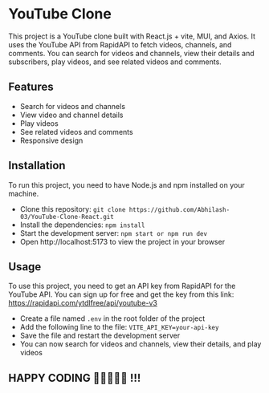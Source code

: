 # YouTube Clone

This project is a YouTube clone built with React.js + vite, MUI, and Axios. It uses the YouTube API from RapidAPI to fetch videos, channels, and comments. You can search for videos and channels, view their details and subscribers, play videos, and see related videos and comments.


## Features

- Search for videos and channels
- View video and channel details
- Play videos
- See related videos and comments
- Responsive design

## Installation

To run this project, you need to have Node.js and npm installed on your machine.

- Clone this repository: `git clone https://github.com/Abhilash-03/YouTube-Clone-React.git`
- Install the dependencies: `npm install`
- Start the development server: `npm start or npm run dev`
- Open http://localhost:5173 to view the project in your browser

## Usage

To use this project, you need to get an API key from RapidAPI for the YouTube API. You can sign up for free and get the key from this link: https://rapidapi.com/ytdlfree/api/youtube-v3

- Create a file named `.env` in the root folder of the project
- Add the following line to the file: `VITE_API_KEY=your-api-key` 
- Save the file and restart the development server
- You can now search for videos and channels, view their details, and play videos

## HAPPY CODING 👨‍💻🚀🔥🙂 !!!
